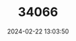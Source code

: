 ---
title: "34066"
category: "Podocarpus drouynianus"
draft: false
date: 2024-02-22 13:03:50
languages:
  English: ["Emu Berry"]
---